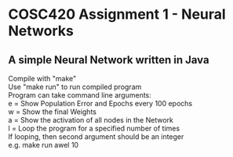 # COSC420 Assignment 1 - Neural Networks
## A simple Neural Network written in Java
Compile with "make"  
Use "make run" to run compiled program  
Program can take command line arguments:  
e = Show Population Error and Epochs every 100 epochs  
w = Show the final Weights  
a = Show the activation of all nodes in the Network  
l = Loop the program for a specified number of times  
If looping, then second argument should be an integer  
e.g. make run awel 10